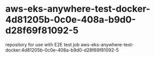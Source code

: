 # aws-eks-anywhere-test-docker-4d81205b-0c0e-408a-b9d0-d28f69f81092-5
repository for use with E2E test job aws-eks-anywhere-test-docker:4d81205b-0c0e-408a-b9d0-d28f69f81092-5
